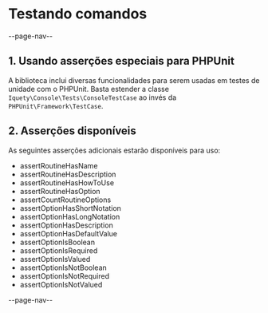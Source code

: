 # Testando comandos

--page-nav--

## 1. Usando asserções especiais para PHPUnit

A biblioteca inclui diversas funcionalidades para serem usadas em testes de unidade com o PHPUnit. Basta estender a classe `Iquety\Console\Tests\ConsoleTestCase` ao invés da `PHPUnit\Framework\TestCase`.

## 2. Asserções disponíveis

As seguintes asserções adicionais estarão disponíveis para uso:

- assertRoutineHasName
- assertRoutineHasDescription
- assertRoutineHasHowToUse
- assertRoutineHasOption
- assertCountRoutineOptions
- assertOptionHasShortNotation
- assertOptionHasLongNotation
- assertOptionHasDescription
- assertOptionHasDefaultValue
- assertOptionIsBoolean
- assertOptionIsRequired
- assertOptionIsValued
- assertOptionIsNotBoolean
- assertOptionIsNotRequired
- assertOptionIsNotValued

--page-nav--
